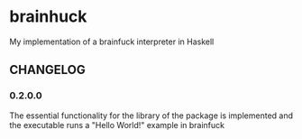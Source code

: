 # brainhuck

My implementation of a brainfuck interpreter in Haskell

## CHANGELOG

### 0.2.0.0

The essential functionality for the library of the package is implemented
and the executable runs a "Hello World!" example in brainfuck
